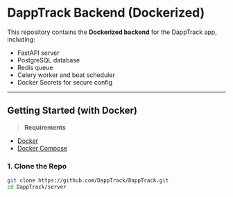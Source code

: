 # DappTrack Backend (Dockerized)

This repository contains the **Dockerized backend** for the DappTrack app, including:
- FastAPI server
- PostgreSQL database
- Redis queue
- Celery worker and beat scheduler
- Docker Secrets for secure config

---

## Getting Started (with Docker)

> **Requirements**
- [Docker](https://www.docker.com/products/docker-desktop)
- [Docker Compose](https://docs.docker.com/compose/)

### 1. Clone the Repo

```bash
git clone https://github.com/DappTrack/DappTrack.git
cd DappTrack/server
